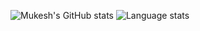 
![Mukesh's GitHub stats](https://github-readme-stats.vercel.app/api?username=mukeshpilaniya&show_icons=true&theme=radical&line_height=40)
![Language stats](https://github-readme-stats.vercel.app/api/top-langs/?username=mukeshpilaniya&layout=compact&show_icons=true&theme=radical&&line_height=15&langs_count=25&hide=python)
